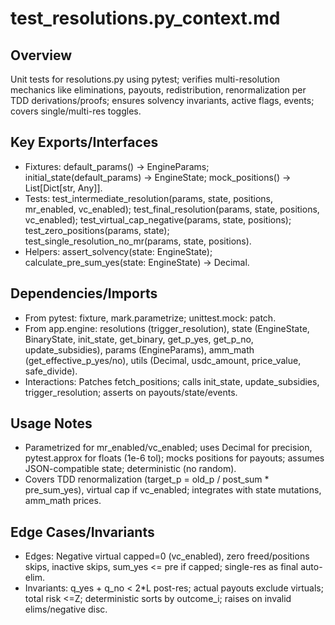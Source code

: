 # test_resolutions.py_context.md

## Overview
Unit tests for resolutions.py using pytest; verifies multi-resolution mechanics like eliminations, payouts, redistribution, renormalization per TDD derivations/proofs; ensures solvency invariants, active flags, events; covers single/multi-res toggles.

## Key Exports/Interfaces
- Fixtures: default_params() -> EngineParams; initial_state(default_params) -> EngineState; mock_positions() -> List[Dict[str, Any]].
- Tests: test_intermediate_resolution(params, state, positions, mr_enabled, vc_enabled); test_final_resolution(params, state, positions, vc_enabled); test_virtual_cap_negative(params, state, positions); test_zero_positions(params, state); test_single_resolution_no_mr(params, state, positions).
- Helpers: assert_solvency(state: EngineState); calculate_pre_sum_yes(state: EngineState) -> Decimal.

## Dependencies/Imports
- From pytest: fixture, mark.parametrize; unittest.mock: patch.
- From app.engine: resolutions (trigger_resolution), state (EngineState, BinaryState, init_state, get_binary, get_p_yes, get_p_no, update_subsidies), params (EngineParams), amm_math (get_effective_p_yes/no), utils (Decimal, usdc_amount, price_value, safe_divide).
- Interactions: Patches fetch_positions; calls init_state, update_subsidies, trigger_resolution; asserts on payouts/state/events.

## Usage Notes
- Parametrized for mr_enabled/vc_enabled; uses Decimal for precision, pytest.approx for floats (1e-6 tol); mocks positions for payouts; assumes JSON-compatible state; deterministic (no random).
- Covers TDD renormalization (target_p = old_p / post_sum * pre_sum_yes), virtual cap if vc_enabled; integrates with state mutations, amm_math prices.

## Edge Cases/Invariants
- Edges: Negative virtual capped=0 (vc_enabled), zero freed/positions skips, inactive skips, sum_yes <= pre if capped; single-res as final auto-elim.
- Invariants: q_yes + q_no < 2*L post-res; actual payouts exclude virtuals; total risk <=Z; deterministic sorts by outcome_i; raises on invalid elims/negative disc.